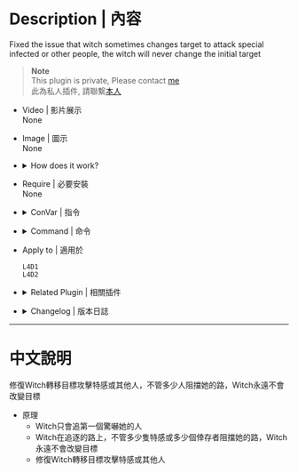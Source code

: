 # Description | 內容
Fixed the issue that witch sometimes changes target to attack special infected or other people, the witch will never change the initial target

> __Note__ <br/>
This plugin is private, Please contact [me](https://github.com/fbef0102/Game-Private_Plugin#私人插件列表-private-plugins-list)<br/>
此為私人插件, 請聯繫[本人](https://github.com/fbef0102/Game-Private_Plugin#私人插件列表-private-plugins-list)

* Video | 影片展示
<br/>None

* Image | 圖示
<br/>None

* <details><summary>How does it work?</summary>

  * Witch only chases the target who startles her at first.
  * Fixed the issue that witch sometimes changes target to attack special infected or other people.
</details>

* Require | 必要安裝
<br/>None

* <details><summary>ConVar | 指令</summary>

	* cfg/sourcemod/l4d_witch_chase_target_lock.cfg
		```php
		// 0=Plugin off, 1=Plugin on.
		l4d_witch_chase_target_lock_enable "1"
		```
</details>

* <details><summary>Command | 命令</summary>

	None
</details>

* Apply to | 適用於
	```
	L4D1
	L4D2
	```

* <details><summary>Related Plugin | 相關插件</summary>

	1. [witch_target_override](https://github.com/fbef0102/L4D1_2-Plugins/tree/master/witch_target_override): Change target when the witch incapacitates or kills victim + witchs auto follow survivors
    	> Witch會自動跟蹤你，一旦驚嚇到她，不殺死任何人絕不罷休
</details>

* <details><summary>Changelog | 版本日誌</summary>

	* v1.0 (2023-8-1)
		* Initial Release
</details>

- - - -
# 中文說明
修復Witch轉移目標攻擊特感或其他人，不管多少人阻擋她的路，Witch永遠不會改變目標

* 原理
	* Witch只會追第一個驚嚇她的人
	* Witch在追逐的路上，不管多少隻特感或多少個倖存者阻擋她的路，Witch永遠不會改變目標
	* 修復Witch轉移目標攻擊特感或其他人
